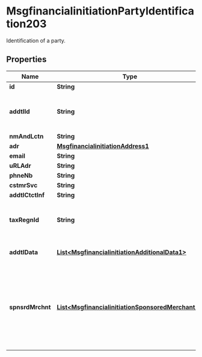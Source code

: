 

# MsgfinancialinitiationPartyIdentification203

Identification of a party.
## Properties

Name | Type | Description | Notes
------------ | ------------- | ------------- | -------------
**id** | **String** |  |  [optional]
**addtlId** | **String** | Additional identification assigned by an agent to an acceptor. |  [optional]
**nmAndLctn** | **String** |  |  [optional]
**adr** | [**MsgfinancialinitiationAddress1**](MsgfinancialinitiationAddress1.md) |  |  [optional]
**email** | **String** |  |  [optional]
**uRLAdr** | **String** |  |  [optional]
**phneNb** | **String** |  |  [optional]
**cstmrSvc** | **String** |  |  [optional]
**addtlCtctInf** | **String** |  |  [optional]
**taxRegnId** | **String** | Identification of a party by its tax registration number. |  [optional]
**addtlData** | [**List&lt;MsgfinancialinitiationAdditionalData1&gt;**](MsgfinancialinitiationAdditionalData1.md) | Contains additional data. |  [optional]
**spnsrdMrchnt** | [**List&lt;MsgfinancialinitiationSponsoredMerchant1&gt;**](MsgfinancialinitiationSponsoredMerchant1.md) | Sponsored merchant is a merchant that uses the payment services of another entity that acts as the card acceptor. |  [optional]



